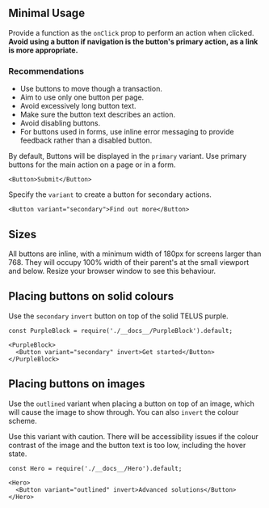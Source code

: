 ## Minimal Usage

Provide a function as the `onClick` prop to perform an action when clicked. **Avoid using a button if navigation 
is the button's primary action, as a link is more appropriate.**

### Recommendations

* Use buttons to move though a transaction.
* Aim to use only one button per page.
* Avoid excessively long button text.
* Make sure the button text describes an action.
* Avoid disabling buttons. 
* For buttons used in forms, use inline error messaging to provide feedback rather than a disabled button.

By default, Buttons will be displayed in the `primary` variant. Use primary buttons for the main action on a page or 
in a form.

```
<Button>Submit</Button>
```

Specify the `variant` to create a button for secondary actions.

```
<Button variant="secondary">Find out more</Button>
```

## Sizes

All buttons are inline, with a minimum width of 180px for screens larger than 768. They will occupy 100% width of their parent's at the small viewport and below. Resize your browser window to see this behaviour. 


## Placing buttons on solid colours

Use the `secondary` `invert` button on top of the solid TELUS purple.

```
const PurpleBlock = require('./__docs__/PurpleBlock').default;

<PurpleBlock>
  <Button variant="secondary" invert>Get started</Button>
</PurpleBlock>
```

## Placing buttons on images

Use the `outlined` variant when placing a button on top of an image, which will cause the image to show through. You can 
also `invert` the colour scheme.

Use this variant with caution. There will be accessibility issues if the colour contrast of the image and the button text 
is too low, including the hover state.

```
const Hero = require('./__docs__/Hero').default;

<Hero>
  <Button variant="outlined" invert>Advanced solutions</Button>
</Hero>
```
